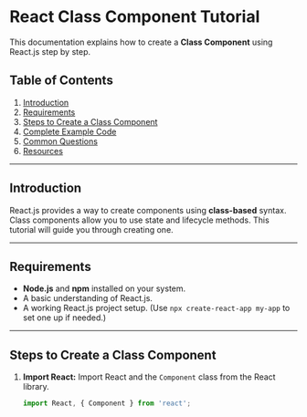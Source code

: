 # React Class Component Tutorial

This documentation explains how to create a **Class Component** using React.js step by step.

## Table of Contents
1. [Introduction](#introduction)
2. [Requirements](#requirements)
3. [Steps to Create a Class Component](#steps-to-create-a-class-component)
4. [Complete Example Code](#complete-example-code)
5. [Common Questions](#common-questions)
6. [Resources](#resources)

---

## Introduction
React.js provides a way to create components using **class-based** syntax. Class components allow you to use state and lifecycle methods. This tutorial will guide you through creating one.

---

## Requirements
- **Node.js** and **npm** installed on your system.
- A basic understanding of React.js.
- A working React.js project setup. (Use `npx create-react-app my-app` to set one up if needed.)

---

## Steps to Create a Class Component

1. **Import React:**
   Import React and the `Component` class from the React library.
   ```javascript
   import React, { Component } from 'react';
